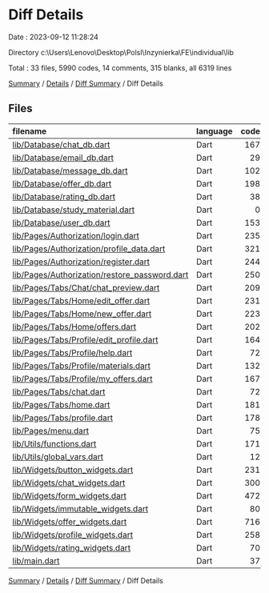 # Diff Details

Date : 2023-09-12 11:28:24

Directory c:\\Users\\Lenovo\\Desktop\\Polsl\\Inzynierka\\FE\\individual\\lib

Total : 33 files,  5990 codes, 14 comments, 315 blanks, all 6319 lines

[Summary](results.md) / [Details](details.md) / [Diff Summary](diff.md) / Diff Details

## Files
| filename | language | code | comment | blank | total |
| :--- | :--- | ---: | ---: | ---: | ---: |
| [lib/Database/chat_db.dart](/lib/Database/chat_db.dart) | Dart | 167 | 0 | 21 | 188 |
| [lib/Database/email_db.dart](/lib/Database/email_db.dart) | Dart | 29 | 0 | 3 | 32 |
| [lib/Database/message_db.dart](/lib/Database/message_db.dart) | Dart | 102 | 0 | 15 | 117 |
| [lib/Database/offer_db.dart](/lib/Database/offer_db.dart) | Dart | 198 | 0 | 18 | 216 |
| [lib/Database/rating_db.dart](/lib/Database/rating_db.dart) | Dart | 38 | 0 | 10 | 48 |
| [lib/Database/study_material.dart](/lib/Database/study_material.dart) | Dart | 0 | 0 | 2 | 2 |
| [lib/Database/user_db.dart](/lib/Database/user_db.dart) | Dart | 153 | 0 | 11 | 164 |
| [lib/Pages/Authorization/login.dart](/lib/Pages/Authorization/login.dart) | Dart | 235 | 1 | 12 | 248 |
| [lib/Pages/Authorization/profile_data.dart](/lib/Pages/Authorization/profile_data.dart) | Dart | 321 | 0 | 10 | 331 |
| [lib/Pages/Authorization/register.dart](/lib/Pages/Authorization/register.dart) | Dart | 244 | 0 | 8 | 252 |
| [lib/Pages/Authorization/restore_password.dart](/lib/Pages/Authorization/restore_password.dart) | Dart | 250 | 1 | 8 | 259 |
| [lib/Pages/Tabs/Chat/chat_preview.dart](/lib/Pages/Tabs/Chat/chat_preview.dart) | Dart | 209 | 1 | 12 | 222 |
| [lib/Pages/Tabs/Home/edit_offer.dart](/lib/Pages/Tabs/Home/edit_offer.dart) | Dart | 231 | 1 | 8 | 240 |
| [lib/Pages/Tabs/Home/new_offer.dart](/lib/Pages/Tabs/Home/new_offer.dart) | Dart | 223 | 1 | 8 | 232 |
| [lib/Pages/Tabs/Home/offers.dart](/lib/Pages/Tabs/Home/offers.dart) | Dart | 202 | 1 | 10 | 213 |
| [lib/Pages/Tabs/Profile/edit_profile.dart](/lib/Pages/Tabs/Profile/edit_profile.dart) | Dart | 164 | 1 | 10 | 175 |
| [lib/Pages/Tabs/Profile/help.dart](/lib/Pages/Tabs/Profile/help.dart) | Dart | 72 | 1 | 5 | 78 |
| [lib/Pages/Tabs/Profile/materials.dart](/lib/Pages/Tabs/Profile/materials.dart) | Dart | 132 | 0 | 4 | 136 |
| [lib/Pages/Tabs/Profile/my_offers.dart](/lib/Pages/Tabs/Profile/my_offers.dart) | Dart | 167 | 1 | 9 | 177 |
| [lib/Pages/Tabs/chat.dart](/lib/Pages/Tabs/chat.dart) | Dart | 72 | 0 | 7 | 79 |
| [lib/Pages/Tabs/home.dart](/lib/Pages/Tabs/home.dart) | Dart | 181 | 1 | 7 | 189 |
| [lib/Pages/Tabs/profile.dart](/lib/Pages/Tabs/profile.dart) | Dart | 178 | 0 | 6 | 184 |
| [lib/Pages/menu.dart](/lib/Pages/menu.dart) | Dart | 75 | 1 | 6 | 82 |
| [lib/Utils/functions.dart](/lib/Utils/functions.dart) | Dart | 171 | 0 | 31 | 202 |
| [lib/Utils/global_vars.dart](/lib/Utils/global_vars.dart) | Dart | 12 | 0 | 4 | 16 |
| [lib/Widgets/button_widgets.dart](/lib/Widgets/button_widgets.dart) | Dart | 231 | 0 | 7 | 238 |
| [lib/Widgets/chat_widgets.dart](/lib/Widgets/chat_widgets.dart) | Dart | 300 | 1 | 10 | 311 |
| [lib/Widgets/form_widgets.dart](/lib/Widgets/form_widgets.dart) | Dart | 472 | 0 | 12 | 484 |
| [lib/Widgets/immutable_widgets.dart](/lib/Widgets/immutable_widgets.dart) | Dart | 80 | 1 | 8 | 89 |
| [lib/Widgets/offer_widgets.dart](/lib/Widgets/offer_widgets.dart) | Dart | 716 | 0 | 14 | 730 |
| [lib/Widgets/profile_widgets.dart](/lib/Widgets/profile_widgets.dart) | Dart | 258 | 1 | 7 | 266 |
| [lib/Widgets/rating_widgets.dart](/lib/Widgets/rating_widgets.dart) | Dart | 70 | 0 | 7 | 77 |
| [lib/main.dart](/lib/main.dart) | Dart | 37 | 0 | 5 | 42 |

[Summary](results.md) / [Details](details.md) / [Diff Summary](diff.md) / Diff Details